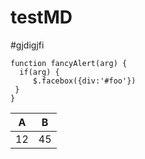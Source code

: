 # testMD


#gjdigjfi


```javascript=
function fancyAlert(arg) {
  if(arg) {
	 $.facebox({div:'#foo'})
 }
}
```

|A |B |
|--|--|
|12|45|

